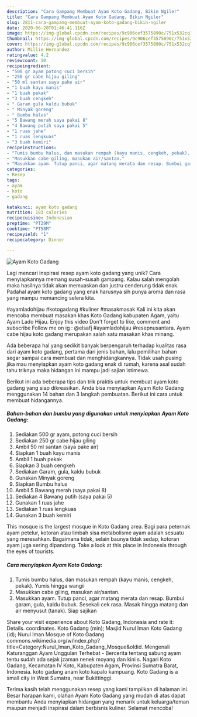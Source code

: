 ```yaml
---
description: "Cara Gampang Membuat Ayam Koto Gadang, Bikin Ngiler"
title: "Cara Gampang Membuat Ayam Koto Gadang, Bikin Ngiler"
slug: 2811-cara-gampang-membuat-ayam-koto-gadang-bikin-ngiler
date: 2020-06-20T01:46:41.116Z
image: https://img-global.cpcdn.com/recipes/9c906cef3575890c/751x532cq70/ayam-koto-gadang-foto-resep-utama.jpg
thumbnail: https://img-global.cpcdn.com/recipes/9c906cef3575890c/751x532cq70/ayam-koto-gadang-foto-resep-utama.jpg
cover: https://img-global.cpcdn.com/recipes/9c906cef3575890c/751x532cq70/ayam-koto-gadang-foto-resep-utama.jpg
author: Millie Hernandez
ratingvalue: 4.2
reviewcount: 10
recipeingredient:
- "500 gr ayam potong cuci bersih"
- "250 gr cabe hijau giling"
- "50 ml santan saya pake air"
- "1 buah kayu manis"
- "1 buah pekak"
- "3 buah cengkeh"
- " Garam gula kaldu bubuk"
- " Minyak goreng"
- " Bumbu halus"
- "5 Bawang merah saya pakai 8"
- "4 Bawang putih saya pakai 5"
- "1 ruas jahe"
- "1 ruas lengkuas"
- "3 buah kemiri"
recipeinstructions:
- "Tumis bumbu halus, dan masukan rempah (kayu manis, cengkeh, pekak). Yumis hingga wangii"
- "Masukkan cabe giling, masukan air/santan."
- "Masukkan ayam. Tutup panci, agar matang merata dan resap. Bumbui garam, gula, kaldu bubuk. Sesekali cek rasa. Masak hingga matang dan air menyusut (tanak). Siap sajikan"
categories:
- Resep
tags:
- ayam
- koto
- gadang

katakunci: ayam koto gadang 
nutrition: 183 calories
recipecuisine: Indonesian
preptime: "PT29M"
cooktime: "PT58M"
recipeyield: "1"
recipecategory: Dinner

---
```



![Ayam Koto Gadang](https://img-global.cpcdn.com/recipes/9c906cef3575890c/751x532cq70/ayam-koto-gadang-foto-resep-utama.jpg)

Lagi mencari inspirasi resep ayam koto gadang yang unik? Cara menyiapkannya memang susah-susah gampang. Kalau salah mengolah maka hasilnya tidak akan memuaskan dan justru cenderung tidak enak. Padahal ayam koto gadang yang enak harusnya sih punya aroma dan rasa yang mampu memancing selera kita.

#ayamladohijau #kotogadang #kuliner #masakmasak Kali ini kita akan mencoba membuat masakan khas Koto Gadang kabupaten Agam, yaitu Ayam Lado Hijau. Enjoy this video Don&#39;t forget to like, comment and subscribe Follow me on ig : @elsafj #ayamladohijau #resepnusantara. Ayam cabe hijau koto gadang merupakan salah satu masakan khas minang.

Ada beberapa hal yang sedikit banyak berpengaruh terhadap kualitas rasa dari ayam koto gadang, pertama dari jenis bahan, lalu pemilihan bahan segar sampai cara membuat dan menghidangkannya. Tidak usah pusing jika mau menyiapkan ayam koto gadang enak di rumah, karena asal sudah tahu triknya maka hidangan ini mampu jadi sajian istimewa.


Berikut ini ada beberapa tips dan trik praktis untuk membuat ayam koto gadang yang siap dikreasikan. Anda bisa menyiapkan Ayam Koto Gadang menggunakan 14 bahan dan 3 langkah pembuatan. Berikut ini cara untuk membuat hidangannya.

<!--inarticleads1-->

##### Bahan-bahan dan bumbu yang digunakan untuk menyiapkan Ayam Koto Gadang:

1. Sediakan 500 gr ayam, potong cuci bersih
1. Sediakan 250 gr cabe hijau giling
1. Ambil 50 ml santan (saya pake air)
1. Siapkan 1 buah kayu manis
1. Ambil 1 buah pekak
1. Siapkan 3 buah cengkeh
1. Sediakan  Garam, gula, kaldu bubuk
1. Gunakan  Minyak goreng
1. Siapkan  Bumbu halus
1. Ambil 5 Bawang merah (saya pakai 8)
1. Sediakan 4 Bawang putih (saya pakai 5)
1. Gunakan 1 ruas jahe
1. Sediakan 1 ruas lengkuas
1. Gunakan 3 buah kemiri


This mosque is the largest mosque in Koto Gadang area. Bagi para peternak ayam petelur, kotoran atau limbah sisa metabolisme ayam adalah sesuatu yang meresahkan. Bagaimana tidak, selain baunya tidak sedap, kotoran ayam juga sering dipandang. Take a look at this place in Indonesia through the eyes of tourists. 

<!--inarticleads2-->

##### Cara menyiapkan Ayam Koto Gadang:

1. Tumis bumbu halus, dan masukan rempah (kayu manis, cengkeh, pekak). Yumis hingga wangii
1. Masukkan cabe giling, masukan air/santan.
1. Masukkan ayam. Tutup panci, agar matang merata dan resap. Bumbui garam, gula, kaldu bubuk. Sesekali cek rasa. Masak hingga matang dan air menyusut (tanak). Siap sajikan


Share your visit experience about Koto Gadang, Indonesia and rate it: Details. coordinates. Koto Gadang (min); Masjid Nurul Iman Koto Gadang (id); Nurul Iman Mosque of Koto Gadang commons.wikimedia.org/w/index.php?title=Category:Nurul_Iman_Koto_Gadang_Mosque&amp;oldid. Mengenali Katuranggan Ayam Unggulan Terhebat - Bercerita tentang sabung ayam tentu sudah ada sejak jzaman nenek moyang dan kini s. Nagari Koto Gadang, Kecamatan IV Koto, Kabupaten Agam, Provinsi Sumatra Barat, Indonesia. koto gadang anam koto kapalo kampuang. Koto Gadang is a small city in West Sumatra, near Bukittinggi. 

Terima kasih telah menggunakan resep yang kami tampilkan di halaman ini. Besar harapan kami, olahan Ayam Koto Gadang yang mudah di atas dapat membantu Anda menyiapkan hidangan yang menarik untuk keluarga/teman maupun menjadi inspirasi dalam berbisnis kuliner. Selamat mencoba!
